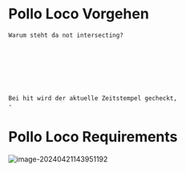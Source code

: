 # Pollo Loco Vorgehen



```pseudocode
Warum steht da not intersecting?








```



```pseudocode
Bei hit wird der aktuelle Zeitstempel gecheckt, 
-
```



# Pollo Loco Requirements

![image-20240421143951192](/home/peet/.config/Typora/typora-user-images/image-20240421143951192.png)
